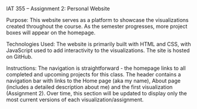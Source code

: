 IAT 355 – Assignment 2: Personal Website

Purpose:
This website serves as a platform to showcase the visualizations created throughout the course. As the semester progresses, more project boxes will appear on the homepage.

Technologies Used:
The website is primarily built with HTML and CSS, with JavaScript used to add interactivity to the visualizations. The site is hosted on GitHub.

Instructions:
The navigation is straightforward - the homepage links to all completed and upcoming projects for this class. The header contains a navigation bar with links to the Home page (aka my name), About page (includes a detailed description about me) and the first visualization (Assignment 2). Over time, this section will be updated to display only the most current versions of each visualization/assignment.
